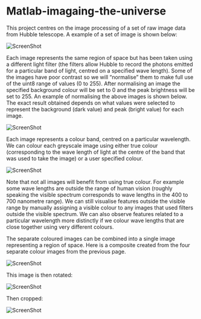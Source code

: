 # Matlab-imagaing-the-universe
This project centres on the image processing of a set of raw image data from Hubble telescope. A example of a set of image is shown below:

![ScreenShot](https://github.com/garebear1998/Matlab-imagaing-the-universe/blob/master/raw.PNG)

Each image represents the same region of space but has been taken using a different light filter (the filters allow Hubble to record the photons emitted for a particular band of light, centred on a specified wave length).
Some of the images have poor contrast so we will “normalise” them to make full use of the uint8 range of values (0 to 255). After normalising an image the specified background colour will be set to 0 and the peak brightness will be set to 255.
An example of normalising the above images is shown below. The exact result obtained depends on what values were selected to represent the background (dark value) and peak (bright value) for each image.

![ScreenShot](https://github.com/garebear1998/Matlab-imagaing-the-universe/blob/master/normalised.PNG)

Each image represents a colour band, centred on a particular wavelength. We can colour each greyscale image using either true colour (corresponding to the wave length of light at the centre of the band that was used to take the image) or a user specified colour.

![ScreenShot](https://github.com/garebear1998/Matlab-imagaing-the-universe/blob/master/Coloured.PNG)

Note that not all images will benefit from using true colour. For example some wave lengths are outside the range of human vision (roughly speaking the visible spectrum corresponds to wave lengths in the 400 to 700 nanometre range). We can still visualise features outside the visible range by manually assigning a visible colour to any images that used filters outside the visible spectrum. We can also observe features related to a particular wavelength more distinctly if we colour wave lengths that are close together using very different colours.

The separate coloured images can be combined into a single image representing a region of space. Here is a composite created from the four separate colour images from the previous page.

![ScreenShot](https://github.com/garebear1998/Matlab-imagaing-the-universe/blob/master/Output/combined.jpg)

This image is then rotated:

![ScreenShot](https://github.com/garebear1998/Matlab-imagaing-the-universe/blob/master/Output/rotated.jpg)

Then cropped:

![ScreenShot](https://github.com/garebear1998/Matlab-imagaing-the-universe/blob/master/Output/crop.jpg)
